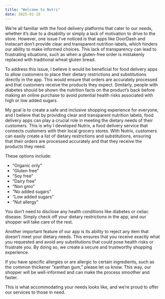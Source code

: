 ```yaml
---
title: "Welcome to Nutri"
date: 2025-01-10
---
```

We’re all familiar with the food delivery platforms that cater to our needs, whether it’s due to a disability or simply a lack of motivation to drive to the store. However, one issue I’ve noticed is that apps like DoorDash and Instacart don’t provide clear and transparent nutrition labels, which hinders our ability to make informed choices. This lack of transparency can lead to frustrating situations, such as when a gluten-free order is mistakenly replaced with traditional wheat gluten bread.

To address this issue, I believe it would be beneficial for food delivery apps to allow customers to place their dietary restrictions and substitutions directly in the app. This would ensure that orders are accurately processed and that customers receive the products they expect. Similarly, people with diabetes should be shown the nutrition facts on the product’s back before making an online purchase to avoid potential health risks associated with high or low added sugars.

My goal is to create a safe and inclusive shopping experience for everyone, and I believe that by providing clear and transparent nutrition labels, food delivery apps can play a crucial role in meeting the dietary needs of their customers. This is why I developed Nutrix, a food delivery service that connects customers with their local grocery stores. With Nutrix, customers can easily create a list of dietary restrictions and substitutions, ensuring that their orders are processed accurately and that they receive the products they need.

These options include:

* “Organic only”
* “Gluten free”
* “Soy free”
* “Dairy free”
* “Non gmo”
* “No added sugars”
* “Low added sugars”
* “Nut allergy”

You don’t need to disclose any health conditions like diabetes or celiac disease. Simply check off your dietary restrictions in the app, and our shopper will take care of the rest.

Another important feature of our app is its ability to reject any item that doesn’t meet your dietary needs. This ensures that you receive exactly what you requested and avoid any substitutions that could pose health risks or frustrate you. By doing so, we create a secure and trustworthy shopping experience.

If you have specific allergies or are allergic to certain ingredients, such as the common thickener “xanthan gum,” please let us know. This way, our shopper will be well-informed and can make the process smoother and faster.

This is what accommodating your needs looks like, and we’re proud to offer our services to those in need.
